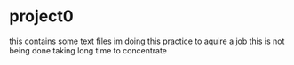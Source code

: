 # project0
this contains some text files
im doing this practice to aquire a job
this is not being done taking long time to concentrate
